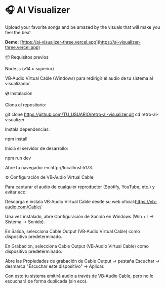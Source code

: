 # 🎧 AI Visualizer
Upload your favorite songs and be amazed by the visuals that will make you feel the beat

**Demo:** [https://ai-visualizer-three.vercel.app](https://ai-visualizer-three.vercel.app)



📦 Requisitos previos

Node.js (v14 o superior)

VB‑Audio Virtual Cable (Windows) para redirigir el audio de tu sistema al visualizador.



💿 Instalación

Clona el repositorio:

git clone https://github.com/TU_USUARIO/retro-ai-visualizer.git
cd retro-ai-visualizer

Instala dependencias:

npm install

Inicia el servidor de desarrollo:

npm run dev

Abre tu navegador en http://localhost:5173.



⚙️ Configuración de VB‑Audio Virtual Cable

Para capturar el audio de cualquier reproductor (Spotify, YouTube, etc.) y evitar eco:

Descarga e instala VB‑Audio Virtual Cable desde su web oficial:https://vb-audio.com/Cable/

Una vez instalado, abre Configuración de Sonido en Windows (Win + I → Sistema → Sonido).

En Salida, selecciona Cable Output (VB‑Audio Virtual Cable) como dispositivo predeterminado.

En Grabación, selecciona Cable Output (VB‑Audio Virtual Cable) como dispositivo predeterminado.

Abre las Propiedades de grabación de Cable Output → pestaña Escuchar → desmarca "Escuchar este dispositivo" → Aplicar.

Con esto tu sistema emitirá audio a través de VB‑Audio Cable, pero no lo escuchará de forma duplicada (sin eco).
